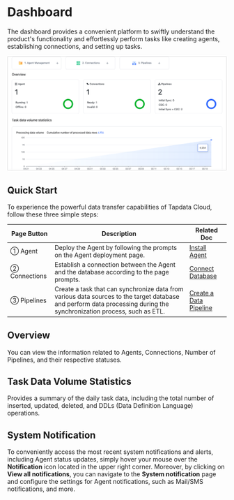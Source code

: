 # Dashboard

The dashboard provides a convenient platform to swiftly understand the product's functionality and effortlessly perform tasks like creating agents, establishing connections, and setting up tasks.

![](../images/workshop.png)

## Quick Start

To experience the powerful data transfer capabilities of Tapdata Cloud, follow these three simple steps:

| Page Button | Description | Related Doc |
| ------------- | ------------------------------------------------------------ | ---------------------------------------------------- |
| ① Agent | Deploy the Agent by following the prompts on the Agent deployment page.  | [Install Agent](../quick-start/install-agent/README.md) |
| ② Connections | Establish a connection between the Agent and the database according to the page prompts.  | [Connect Database](../quick-start/connect-database.md) |
| ③ Pipelines | Create a task that can synchronize data from various data sources to the target database and perform data processing during the synchronization process, such as ETL. | [Create a Data Pipeline](../quick-start/create-task.md) |



## Overview

You can view the information related to Agents, Connections, Number of Pipelines, and their respective statuses.



## Task Data Volume Statistics

Provides a summary of the daily task data, including the total number of inserted, updated, deleted, and DDLs (Data Definition Language) operations.



## System Notification

To conveniently access the most recent system notifications and alerts, including Agent status updates, simply hover your mouse over the **Notification** icon located in the upper right corner. Moreover, by clicking on **View all notifications**, you can navigate to the **System notification** page and configure the settings for Agent notifications, such as Mail/SMS notifications, and more.
